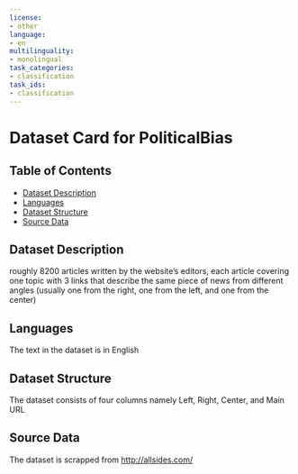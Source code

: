 ```yaml
---
license:
- other
language:
- en
multilinguality:
- monolingual
task_categories:
- classification
task_ids:
- classification
---
```


# Dataset Card for PoliticalBias

## Table of Contents
- [Dataset Description](#dataset-description)
- [Languages](#languages)
- [Dataset Structure](#dataset-structure)
- [Source Data](#source-data)

## Dataset Description
 roughly 8200 articles written by the website’s editors, each article covering one topic with 3 links that describe the same piece of news from different angles (usually one from the right, one from the left, and one from the center)
 
## Languages
The text in the dataset is in English

## Dataset Structure
The dataset consists of four columns namely Left, Right, Center, and Main URL

## Source Data
The dataset is scrapped from http://allsides.com/
